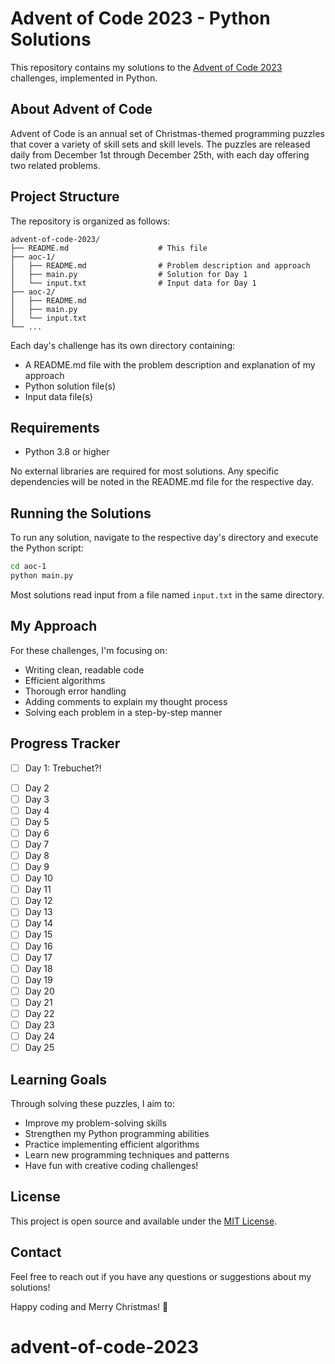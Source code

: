# Advent of Code 2023 - Python Solutions

This repository contains my solutions to the [Advent of Code 2023](https://adventofcode.com/2023) challenges, implemented in Python.

## About Advent of Code

Advent of Code is an annual set of Christmas-themed programming puzzles that cover a variety of skill sets and skill levels. The puzzles are released daily from December 1st through December 25th, with each day offering two related problems.

## Project Structure

The repository is organized as follows:

```
advent-of-code-2023/
├── README.md                    # This file
├── aoc-1/
│   ├── README.md                # Problem description and approach
│   ├── main.py                  # Solution for Day 1
│   └── input.txt                # Input data for Day 1
├── aoc-2/
│   ├── README.md
│   ├── main.py
│   └── input.txt
└── ...
```

Each day's challenge has its own directory containing:
- A README.md file with the problem description and explanation of my approach
- Python solution file(s)
- Input data file(s)

## Requirements

- Python 3.8 or higher

No external libraries are required for most solutions. Any specific dependencies will be noted in the README.md file for the respective day.

## Running the Solutions

To run any solution, navigate to the respective day's directory and execute the Python script:

```bash
cd aoc-1
python main.py
```

Most solutions read input from a file named `input.txt` in the same directory.

## My Approach

For these challenges, I'm focusing on:
- Writing clean, readable code
- Efficient algorithms
- Thorough error handling
- Adding comments to explain my thought process
- Solving each problem in a step-by-step manner

## Progress Tracker

* [ ] Day 1: Trebuchet?!
- [ ] Day 2
- [ ] Day 3
- [ ] Day 4
- [ ] Day 5
- [ ] Day 6
- [ ] Day 7
- [ ] Day 8
- [ ] Day 9
- [ ] Day 10
- [ ] Day 11
- [ ] Day 12
- [ ] Day 13
- [ ] Day 14
- [ ] Day 15
- [ ] Day 16
- [ ] Day 17
- [ ] Day 18
- [ ] Day 19
- [ ] Day 20
- [ ] Day 21
- [ ] Day 22
- [ ] Day 23
- [ ] Day 24
- [ ] Day 25

## Learning Goals

Through solving these puzzles, I aim to:
- Improve my problem-solving skills
- Strengthen my Python programming abilities
- Practice implementing efficient algorithms
- Learn new programming techniques and patterns
- Have fun with creative coding challenges!

## License

This project is open source and available under the [MIT License](LICENSE).

## Contact

Feel free to reach out if you have any questions or suggestions about my solutions!

Happy coding and Merry Christmas! 🎄
# advent-of-code-2023
